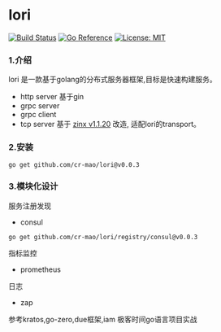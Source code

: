# lori 

[![Build Status](https://github.com/cr-mao/lori/workflows/Go/badge.svg)](https://github.com/cr-mao/lori/actions)
[![Go Reference](https://pkg.go.dev/badge/github.com/cr-mao/lori.svg)](https://pkg.go.dev/github.com/cr-mao/lori)
[![License: MIT](https://img.shields.io/badge/License-MIT-yellow.svg)](https://opensource.org/licenses/MIT)

### 1.介绍
lori 是一款基于golang的分布式服务器框架,目标是快速构建服务。 
- http server 基于gin 
- grpc server  
- grpc client 
- tcp server 基于 [zinx v1.1.20](https://github.com/aceld/zinx) 改造, 适配lori的transport。


### 2.安装
```shell
go get github.com/cr-mao/lori@v0.0.3
```


### 3.模块化设计 

服务注册发现 
- consul 
```shell
go get github.com/cr-mao/lori/registry/consul@v0.0.3
```

指标监控
- prometheus

日志
- zap 

参考kratos,go-zero,due框架,iam 极客时间go语言项目实战


